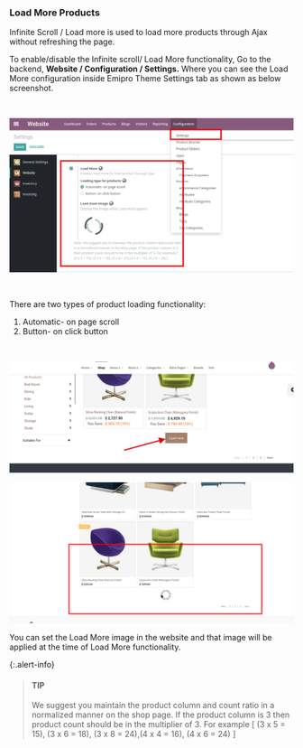 
### Load More Products



Infinite Scroll / Load more is used to load more products through Ajax without refreshing the page.


To enable/disable the Infinite scroll/ Load More functionality, Go to the backend, **Website / Configuration / Settings.** Where you can see the Load More configuration inside Emipro Theme Settings tab as shown as below screenshot.


 


![](./images/30-1.png)


 


There are two types of product loading functionality:


1. Automatic- on page scroll
2. Button- on click button

 


![](./images/30-2.png)


![](./images/30-3.png)


You can set the Load More image in the website and that image will be applied at the time of Load More functionality.



{:.alert-info} 
> 
> #### TIP
> 
> We suggest you maintain the product column and count ratio in a normalized manner on the shop page. If the product column is 3 then product count should be in the multiplier of 3. For example [ (3 x 5 = 15), (3 x 6 = 18), (3 x 8 = 24),(4 x 4 = 16), (4 x 6 = 24) ]
> 
> 
> 


